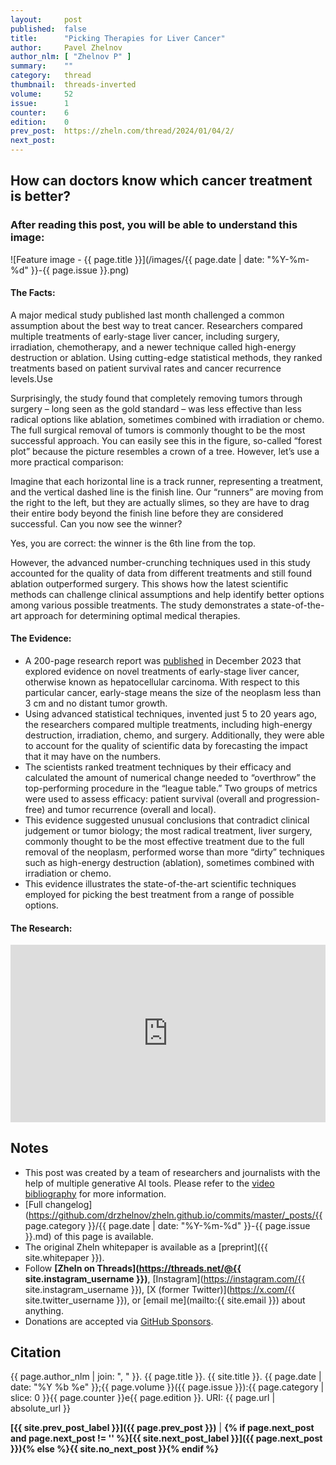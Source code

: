 ```yaml
---
layout:     post
published:  false
title:      "Picking Therapies for Liver Cancer"
author:     Pavel Zhelnov
author_nlm: [ "Zhelnov P" ]
summary:    ""
category:   thread
thumbnail:  threads-inverted
volume:     52
issue:      1
counter:    6
edition:    0
prev_post:  https://zheln.com/thread/2024/01/04/2/
next_post:  
---
```


## How can doctors know which cancer treatment is better?

### After reading this post, you will be able to understand this image:

![Feature image - {{ page.title }}](/images/{{ page.date | date: "%Y-%m-%d" }}-{{ page.issue }}.png)

#### The Facts:

<!---
Zheln: Summarize this in engaging plain language:

- A 200-page research report was [published][wade_ablative_2023] in December 2023 that explored evidence on novel treatments of early-stage liver cancer, otherwise known as hepatocellular carcinoma. With respect to this particular cancer, early-stage means the size of the neoplasm less than 3 cm and no distant tumor growth. - Using advanced statistical techniques, invented just 5 to 20 years ago, the researchers compared multiple treatments, including high-energy destruction, irradiation, chemo, and surgery. Additionally, they were able to account for the quality of scientific data by forecasting the impact that it may have on the numbers. - The scientists ranked treatment techniques by their efficacy and calculated the amount of numerical change needed to “overthrow” the top-performing procedure in the “league table.” Two groups of metrics were used to assess efficacy: patient survival (overall and progression-free) and tumor recurrence (overall and local). - This evidence suggested unusual conclusions that contradict clinical judgement or tumor biology; the most radical treatment, liver surgery, commonly thought to be the most effective treatment due to the full removal of the neoplasm, performed worse than more “dirty” techniques such as high-energy destruction (ablation), sometimes combined with irradiation or chemo. - This evidence illustrates the state-of-the-art scientific techniques employed for picking the best treatment from a range of possible options.

Claude: Here is a 147-word plain language summary of the key points from the research report:

A major medical study published last month overturned common assumptions about the best way to treat early-stage liver cancer. Researchers compared multiple treatments, including surgery, irradiation, chemotherapy, and a newer technique called high-energy destruction or ablation. Using cutting-edge statistical methods, they ranked treatments based on patient survival rates and cancer recurrence levels. 

Surprisingly, the study found that completely removing tumors through surgery - long seen as the gold standard - was less effective than less radical options like ablation, sometimes combined with irradiation or chemo. The full surgical removal of tumors is commonly thought to be the most successful approach.  

However, the advanced number-crunching techniques used in this study accounted for the quality of data from different treatments and still found ablation outperformed surgery. This shows how the latest scientific methods can challenge clinical assumptions and help identify better options among various possible treatments. The study demonstrates a state-of-the-art approach for determining optimal medical therapies.
--->

A major medical study published last month challenged a common assumption about the best way to treat cancer. Researchers compared multiple treatments of early-stage liver cancer, including surgery, irradiation, chemotherapy, and a newer technique called high-energy destruction or ablation. Using cutting-edge statistical methods, they ranked treatments based on patient survival rates and cancer recurrence levels.Use 

Surprisingly, the study found that completely removing tumors through surgery – long seen as the gold standard – was less effective than less radical options like ablation, sometimes combined with irradiation or chemo. The full surgical removal of tumors is commonly thought to be the most successful approach. You can easily see this in the figure, so-called “forest plot” because the picture resembles a crown of a tree. However, let’s use a more practical comparison:

Imagine that each horizontal line is a track runner, representing a treatment, and the vertical dashed line is the finish line. Our “runners” are moving from the right to the left, but they are actually slimes, so they are have to drag their entire body beyond the finish line before they are considered successful. Can you now see the winner?

Yes, you are correct: the winner is the 6th line from the top.

However, the advanced number-crunching techniques used in this study accounted for the quality of data from different treatments and still found ablation outperformed surgery. This shows how the latest scientific methods can challenge clinical assumptions and help identify better options among various possible treatments. The study demonstrates a state-of-the-art approach for determining optimal medical therapies.

#### The Evidence:

- A 200-page research report was [published][wade_ablative_2023] in December 2023 that explored evidence on novel treatments of early-stage liver cancer, otherwise known as hepatocellular carcinoma. With respect to this particular cancer, early-stage means the size of the neoplasm less than 3 cm and no distant tumor growth.
- Using advanced statistical techniques, invented just 5 to 20 years ago, the researchers compared multiple treatments, including high-energy destruction, irradiation, chemo, and surgery. Additionally, they were able to account for the quality of scientific data by forecasting the impact that it may have on the numbers.
- The scientists ranked treatment techniques by their efficacy and calculated the amount of numerical change needed to “overthrow” the top-performing procedure in the “league table.” Two groups of metrics were used to assess efficacy: patient survival (overall and progression-free) and tumor recurrence (overall and local).
- This evidence suggested unusual conclusions that contradict clinical judgement or tumor biology; the most radical treatment, liver surgery, commonly thought to be the most effective treatment due to the full removal of the neoplasm, performed worse than more “dirty” techniques such as high-energy destruction (ablation), sometimes combined with irradiation or chemo.
- This evidence illustrates the state-of-the-art scientific techniques employed for picking the best treatment from a range of possible options.

#### The Research:

<div style='position: relative; padding-bottom: 56.25%; width: 100%; display: flex; flex-direction: row; justify-content: center; align-items: center;'><iframe style='top: 0; width: 100%; height: 100% !important; position: absolute' allowtransparency='true' sandbox='allow-same-origin allow-popups allow-top-navigation allow-orientation-lock allow-scripts allow-forms' src='https://www.writeinstone.com/widget/published-104ab099-ad88-4f7e-87ec-c4421f156026?lightmode=false?primary=000000?secondary=5a4e70' frameborder='0' scrolling='no' allow='accelerometer; autoplay; encrypted-media; gyroscope; picture-in-picture' allowfullscreen></iframe></div>

## Notes

- This post was created by a team of researchers and journalists with the help of multiple generative AI tools. Please refer to the [video bibliography](#the-research) for more information.
- [Full changelog](https://github.com/drzhelnov/zheln.github.io/commits/master/_posts/{{ page.category }}/{{ page.date | date: "%Y-%m-%d" }}-{{ page.issue }}.md) of this page is available.
- The original Zheln whitepaper is available as a [preprint]({{ site.whitepaper }}).
- Follow **[Zheln on Threads](https://threads.net/@{{ site.instagram_username }})**, [Instagram](https://instagram.com/{{ site.instagram_username }}), [X (former Twitter)](https://x.com/{{ site.twitter_username }}), or [email me](mailto:{{ site.email }}) about anything.
- Donations are accepted via [GitHub Sponsors](https://github.com/sponsors/drzhelnov).

## Citation

{{ page.author_nlm | join: ", " }}. {{ page.title }}. {{ site.title }}. {{ page.date | date: "%Y %b %e" }};{{ page.volume }}({{ page.issue }}):{{ page.category | slice: 0 }}{{ page.counter }}e{{ page.edition }}. URI: {{ page.url | absolute_url }}

**[{{ site.prev_post_label }}]({{ page.prev_post }})** | **{% if page.next_post and page.next_post != '' %}[{{ site.next_post_label }}]({{ page.next_post }}){% else %}{{ site.no_next_post }}{% endif %}**

[wade_ablative_2023]: https://doi.org/10.3310/GK5221 "Wade R, South E, Anwer S, Sharif-Hurst S, Harden M, Fulbright H, Hodgson R, Dias S, Simmonds M, Rowe I, Thornton P, Eastwood A. Ablative and non-surgical therapies for early and very early hepatocellular carcinoma: a systematic review and network meta-analysis. Health Technol Assess. 2023 Dec;27(29):1-172. doi: 10.3310/GK5221. PMID: 38149643."
